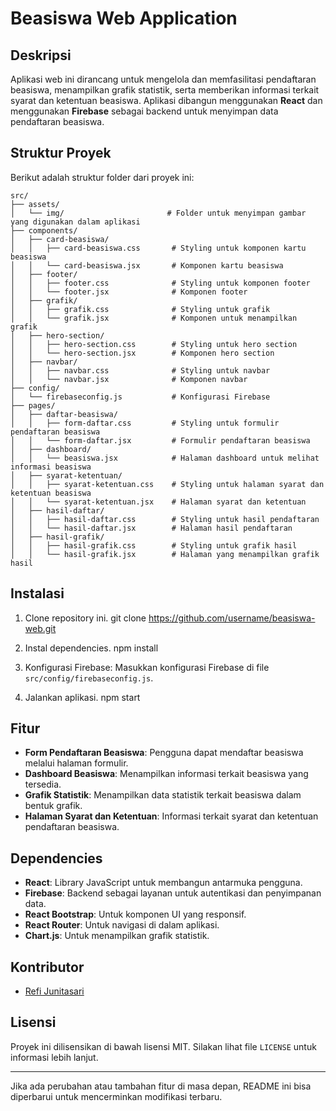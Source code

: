 # Beasiswa Web Application

## Deskripsi

Aplikasi web ini dirancang untuk mengelola dan memfasilitasi pendaftaran beasiswa, menampilkan grafik statistik, serta memberikan informasi terkait syarat dan ketentuan beasiswa. Aplikasi dibangun menggunakan **React** dan menggunakan **Firebase** sebagai backend untuk menyimpan data pendaftaran beasiswa.

## Struktur Proyek

Berikut adalah struktur folder dari proyek ini:

```
src/
├── assets/
│   └── img/                       # Folder untuk menyimpan gambar yang digunakan dalam aplikasi
├── components/
│   ├── card-beasiswa/
│   │   ├── card-beasiswa.css       # Styling untuk komponen kartu beasiswa
│   │   └── card-beasiswa.jsx       # Komponen kartu beasiswa
│   ├── footer/
│   │   ├── footer.css              # Styling untuk komponen footer
│   │   └── footer.jsx              # Komponen footer
│   ├── grafik/
│   │   ├── grafik.css              # Styling untuk grafik
│   │   └── grafik.jsx              # Komponen untuk menampilkan grafik
│   ├── hero-section/
│   │   ├── hero-section.css        # Styling untuk hero section
│   │   └── hero-section.jsx        # Komponen hero section
│   ├── navbar/
│   │   ├── navbar.css              # Styling untuk navbar
│   │   └── navbar.jsx              # Komponen navbar
├── config/
│   └── firebaseconfig.js           # Konfigurasi Firebase
├── pages/
│   ├── daftar-beasiswa/
│   │   ├── form-daftar.css         # Styling untuk formulir pendaftaran beasiswa
│   │   └── form-daftar.jsx         # Formulir pendaftaran beasiswa
│   ├── dashboard/
│   │   └── beasiswa.jsx            # Halaman dashboard untuk melihat informasi beasiswa
│   ├── syarat-ketentuan/
│   │   ├── syarat-ketentuan.css    # Styling untuk halaman syarat dan ketentuan beasiswa
│   │   └── syarat-ketentuan.jsx    # Halaman syarat dan ketentuan
│   ├── hasil-daftar/
│   │   ├── hasil-daftar.css        # Styling untuk hasil pendaftaran
│   │   └── hasil-daftar.jsx        # Halaman hasil pendaftaran
│   ├── hasil-grafik/
│   │   ├── hasil-grafik.css        # Styling untuk grafik hasil
│   │   └── hasil-grafik.jsx        # Halaman yang menampilkan grafik hasil
```

## Instalasi

1. Clone repository ini.
   git clone https://github.com/username/beasiswa-web.git

2. Instal dependencies.
   npm install

3. Konfigurasi Firebase:
   Masukkan konfigurasi Firebase di file `src/config/firebaseconfig.js`.

4. Jalankan aplikasi.
   npm start

## Fitur

- **Form Pendaftaran Beasiswa**: Pengguna dapat mendaftar beasiswa melalui halaman formulir.
- **Dashboard Beasiswa**: Menampilkan informasi terkait beasiswa yang tersedia.
- **Grafik Statistik**: Menampilkan data statistik terkait beasiswa dalam bentuk grafik.
- **Halaman Syarat dan Ketentuan**: Informasi terkait syarat dan ketentuan pendaftaran beasiswa.

## Dependencies

- **React**: Library JavaScript untuk membangun antarmuka pengguna.
- **Firebase**: Backend sebagai layanan untuk autentikasi dan penyimpanan data.
- **React Bootstrap**: Untuk komponen UI yang responsif.
- **React Router**: Untuk navigasi di dalam aplikasi.
- **Chart.js**: Untuk menampilkan grafik statistik.

## Kontributor

- [Refi Junitasari](https://github.com/refiijs)

## Lisensi

Proyek ini dilisensikan di bawah lisensi MIT. Silakan lihat file `LICENSE` untuk informasi lebih lanjut.

---

Jika ada perubahan atau tambahan fitur di masa depan, README ini bisa diperbarui untuk mencerminkan modifikasi terbaru.
